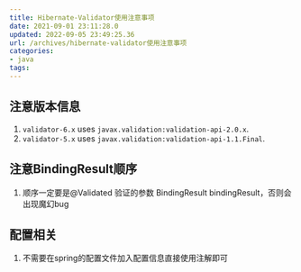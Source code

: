 ```yaml
---
title: Hibernate-Validator使用注意事项
date: 2021-09-01 23:11:28.0
updated: 2022-09-05 23:49:25.36
url: /archives/hibernate-validator使用注意事项
categories: 
- java
tags: 
---
```




## 注意版本信息

1. `validator-6.x` uses `javax.validation:validation-api-2.0.x`.
1. `validator-5.x` uses `javax.validation:validation-api-1.1.Final`.

## 注意BindingResult顺序
1. 顺序一定要是@Validated 验证的参数 BindingResult bindingResult，否则会出现魔幻bug

## 配置相关
1. 不需要在spring的配置文件加入配置信息直接使用注解即可